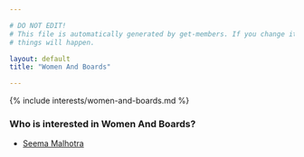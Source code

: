 ```yaml
---

# DO NOT EDIT!
# This file is automatically generated by get-members. If you change it, bad
# things will happen.

layout: default
title: "Women And Boards"

---
```


{% include interests/women-and-boards.md %}

### Who is interested in Women And Boards?


* [Seema Malhotra](members/seema-malhotra.html)
